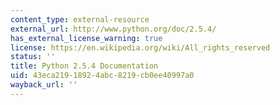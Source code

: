 ```yaml
---
content_type: external-resource
external_url: http://www.python.org/doc/2.5.4/
has_external_license_warning: true
license: https://en.wikipedia.org/wiki/All_rights_reserved
status: ''
title: Python 2.5.4 Documentation
uid: 43eca219-1892-4abc-8219-cb0ee40997a0
wayback_url: ''
---
```

